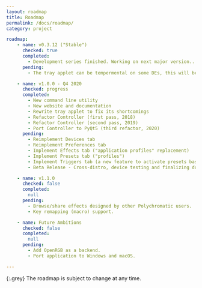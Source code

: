 ```yaml
---
layout: roadmap
title: Roadmap
permalink: /docs/roadmap/
category: project

roadmap:
    - name: v0.3.12 ("Stable")
      checked: true
      completed:
        - Development series finished. Working on next major version...
      pending:
        - The tray applet can be tempermental on some DEs, this will be addressed in next version.

    - name: v1.0.0 - Q4 2020
      checked: progress
      completed:
        - New command line utility
        - New website and documentation
        - Rewrite tray applet to fix its shortcomings
        - Refactor Controller (first pass, 2018)
        - Refactor Controller (second pass, 2019)
        - Port Controller to PyQt5 (third refactor, 2020)
      pending:
        - Reimplement Devices tab
        - Reimplement Preferences tab
        - Implement Effects tab ("application profiles" replacement)
        - Implement Presets tab ("profiles")
        - Implement Triggers tab (a new feature to activate presets based on events, such as session login)
        - Beta Release - Cross-distro, device testing and finalizing documentation

    - name: v1.1.0
      checked: false
      completed:
        null
      pending:
        - Browse/share effects designed by other Polychromatic users.
        - Key remapping (macro) support.

    - name: Future Ambitions
      checked: false
      completed:
        null
      pending:
        - Add OpenRGB as a backend.
        - Port application to Windows and macOS.

---
```


{:.grey}
The roadmap is subject to change at any time.
